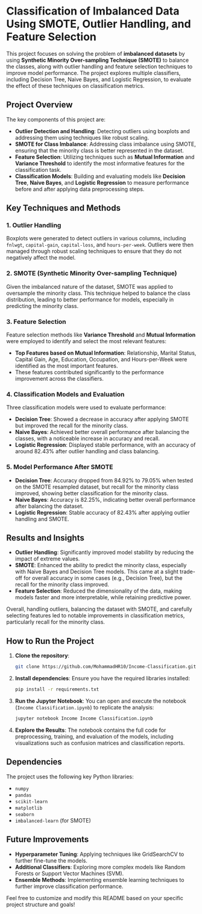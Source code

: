 # Classification of Imbalanced Data Using SMOTE, Outlier Handling, and Feature Selection

This project focuses on solving the problem of **imbalanced datasets** by using **Synthetic Minority Over-sampling Technique (SMOTE)** to balance the classes, along with outlier handling and feature selection techniques to improve model performance. The project explores multiple classifiers, including Decision Tree, Naive Bayes, and Logistic Regression, to evaluate the effect of these techniques on classification metrics.

## Project Overview

The key components of this project are:
- **Outlier Detection and Handling**: Detecting outliers using boxplots and addressing them using techniques like robust scaling.
- **SMOTE for Class Imbalance**: Addressing class imbalance using SMOTE, ensuring that the minority class is better represented in the dataset.
- **Feature Selection**: Utilizing techniques such as **Mutual Information** and **Variance Threshold** to identify the most informative features for the classification task.
- **Classification Models**: Building and evaluating models like **Decision Tree**, **Naive Bayes**, and **Logistic Regression** to measure performance before and after applying data preprocessing steps.

## Key Techniques and Methods

### 1. Outlier Handling
Boxplots were generated to detect outliers in various columns, including `fnlwgt`, `capital-gain`, `capital-loss`, and `hours-per-week`. Outliers were then managed through robust scaling techniques to ensure that they do not negatively affect the model.

### 2. SMOTE (Synthetic Minority Over-sampling Technique)
Given the imbalanced nature of the dataset, SMOTE was applied to oversample the minority class. This technique helped to balance the class distribution, leading to better performance for models, especially in predicting the minority class.

### 3. Feature Selection
Feature selection methods like **Variance Threshold** and **Mutual Information** were employed to identify and select the most relevant features:
- **Top Features based on Mutual Information**: Relationship, Marital Status, Capital Gain, Age, Education, Occupation, and Hours-per-Week were identified as the most important features.
- These features contributed significantly to the performance improvement across the classifiers.

### 4. Classification Models and Evaluation
Three classification models were used to evaluate performance:
- **Decision Tree**: Showed a decrease in accuracy after applying SMOTE but improved the recall for the minority class.
- **Naive Bayes**: Achieved better overall performance after balancing the classes, with a noticeable increase in accuracy and recall.
- **Logistic Regression**: Displayed stable performance, with an accuracy of around 82.43% after outlier handling and class balancing.

### 5. Model Performance After SMOTE
- **Decision Tree**: Accuracy dropped from 84.92% to 79.05% when tested on the SMOTE resampled dataset, but recall for the minority class improved, showing better classification for the minority class.
- **Naive Bayes**: Accuracy is 82.25%, indicating better overall performance after balancing the dataset.
- **Logistic Regression**: Stable accuracy of 82.43% after applying outlier handling and SMOTE.

## Results and Insights

- **Outlier Handling**: Significantly improved model stability by reducing the impact of extreme values.
- **SMOTE**: Enhanced the ability to predict the minority class, especially with Naive Bayes and Decision Tree models. This came at a slight trade-off for overall accuracy in some cases (e.g., Decision Tree), but the recall for the minority class improved.
- **Feature Selection**: Reduced the dimensionality of the data, making models faster and more interpretable, while retaining predictive power.
  
Overall, handling outliers, balancing the dataset with SMOTE, and carefully selecting features led to notable improvements in classification metrics, particularly recall for the minority class.

## How to Run the Project

1. **Clone the repository**:
   ```bash
   git clone https://github.com/MohammadHR10/Income-Classification.git
   ```

2. **Install dependencies**:
   Ensure you have the required libraries installed:
   ```bash
   pip install -r requirements.txt
   ```

3. **Run the Jupyter Notebook**:
   You can open and execute the notebook (`Income Classification.ipynb`) to replicate the analysis:
   ```bash
   jupyter notebook Income Income Classification.ipynb
   ```

4. **Explore the Results**:
   The notebook contains the full code for preprocessing, training, and evaluation of the models, including visualizations such as confusion matrices and classification reports.

## Dependencies

The project uses the following key Python libraries:
- `numpy`
- `pandas`
- `scikit-learn`
- `matplotlib`
- `seaborn`
- `imbalanced-learn` (for SMOTE)

## Future Improvements

- **Hyperparameter Tuning**: Applying techniques like GridSearchCV to further fine-tune the models.
- **Additional Classifiers**: Exploring more complex models like Random Forests or Support Vector Machines (SVM).
- **Ensemble Methods**: Implementing ensemble learning techniques to further improve classification performance.

Feel free to customize and modify this README based on your specific project structure and goals!
